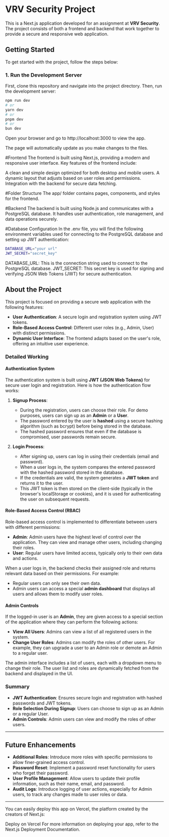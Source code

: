 # VRV Security Project

This is a Next.js application developed for an assignment at **VRV Security**. The project consists of both a frontend and backend that work together to provide a secure and responsive web application.

## Getting Started

To get started with the project, follow the steps below:

### 1. Run the Development Server

First, clone this repository and navigate into the project directory. Then, run the development server:

```bash
npm run dev
# or
yarn dev
# or
pnpm dev
# or
bun dev
```

Open your browser and go to http://localhost:3000 to view the app.

The page will automatically update as you make changes to the files.

#Frontend
The frontend is built using Next.js, providing a modern and responsive user interface. Key features of the frontend include:

A clean and simple design optimized for both desktop and mobile users.
A dynamic layout that adjusts based on user roles and permissions.
Integration with the backend for secure data fetching.

#Folder Structure
The app/ folder contains pages, components, and styles for the frontend.

#Backend
The backend is built using Node.js and communicates with a PostgreSQL database. It handles user authentication, role management, and data operations securely.

#Database Configuration
In the .env file, you will find the following environment variables used for connecting to the PostgreSQL database and setting up JWT authentication:

```bash
DATABASE_URL="your url"
JWT_SECRET="secret_key"

```

DATABASE_URL: This is the connection string used to connect to the PostgreSQL database.
JWT_SECRET: This secret key is used for signing and verifying JSON Web Tokens (JWT) for secure authentication.


## About the Project

This project is focused on providing a secure web application with the following features:

- **User Authentication**: A secure login and registration system using JWT tokens.
- **Role-Based Access Control**: Different user roles (e.g., Admin, User) with distinct permissions.
- **Dynamic User Interface**: The frontend adapts based on the user's role, offering an intuitive user experience.

### Detailed Working

#### **Authentication System**

The authentication system is built using **JWT (JSON Web Tokens)** for secure user login and registration. Here is how the authentication flow works:

1. **Signup Process**:
   - During the registration, users can choose their role. For demo purposes, users can sign up as an **Admin** or a **User**.
   - The password entered by the user is **hashed** using a secure hashing algorithm (such as bcrypt) before being stored in the database.
   - The hashed password ensures that even if the database is compromised, user passwords remain secure.

2. **Login Process**:
   - After signing up, users can log in using their credentials (email and password).
   - When a user logs in, the system compares the entered password with the hashed password stored in the database.
   - If the credentials are valid, the system generates a **JWT token** and returns it to the user.
   - This JWT token is then stored on the client-side (typically in the browser's localStorage or cookies), and it is used for authenticating the user on subsequent requests.

#### **Role-Based Access Control (RBAC)**

Role-based access control is implemented to differentiate between users with different permissions:

- **Admin**: Admin users have the highest level of control over the application. They can view and manage other users, including changing their roles.
- **User**: Regular users have limited access, typically only to their own data and actions.

When a user logs in, the backend checks their assigned role and returns relevant data based on their permissions. For example:

- Regular users can only see their own data.
- Admin users can access a special **admin dashboard** that displays all users and allows them to modify user roles.

#### **Admin Controls**

If the logged-in user is an **Admin**, they are given access to a special section of the application where they can perform the following actions:

- **View All Users**: Admins can view a list of all registered users in the system.
- **Change User Roles**: Admins can modify the roles of other users. For example, they can upgrade a user to an Admin role or demote an Admin to a regular user.

The admin interface includes a list of users, each with a dropdown menu to change their role. The user list and roles are dynamically fetched from the backend and displayed in the UI.

### Summary

- **JWT Authentication**: Ensures secure login and registration with hashed passwords and JWT tokens.
- **Role Selection During Signup**: Users can choose to sign up as an Admin or a regular User.
- **Admin Controls**: Admin users can view and modify the roles of other users.

---

## Future Enhancements

- **Additional Roles**: Introduce more roles with specific permissions to allow finer-grained access control.
- **Password Reset**: Implement a password reset functionality for users who forget their password.
- **User Profile Management**: Allow users to update their profile information, such as their name, email, and password.
- **Audit Logs**: Introduce logging of user actions, especially for Admin users, to track any changes made to user roles or data.

---




You can easily deploy this app on Vercel, the platform created by the creators of Next.js:

Deploy on Vercel
For more information on deploying your app, refer to the Next.js Deployment Documentation.


